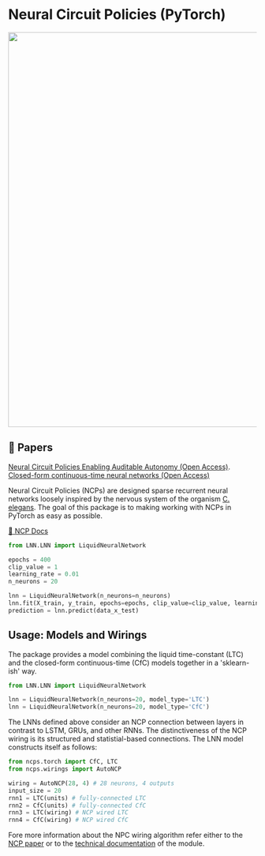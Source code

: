 # Neural Circuit Policies (PyTorch)

<div align="center"><img src="https://raw.githubusercontent.com/mlech26l/ncps/master/docs/img/banner.png" width="800"/></div>

## 📜 Papers

[Neural Circuit Policies Enabling Auditable Autonomy (Open Access)](https://publik.tuwien.ac.at/files/publik_292280.pdf).  
[Closed-form continuous-time neural networks (Open Access)](https://www.nature.com/articles/s42256-022-00556-7)

Neural Circuit Policies (NCPs) are designed sparse recurrent neural networks loosely inspired by the nervous system of the organism [C. elegans](http://www.wormbook.org/chapters/www_celegansintro/celegansintro.html).
The goal of this package is to making working with NCPs in PyTorch as easy as possible.

[📖 NCP Docs](https://ncps.readthedocs.io/en/latest/index.html)

```python
from LNN.LNN import LiquidNeuralNetwork

epochs = 400
clip_value = 1
learning_rate = 0.01
n_neurons = 20

lnn = LiquidNeuralNetwork(n_neurons=n_neurons)
lnn.fit(X_train, y_train, epochs=epochs, clip_value=clip_value, learning_rate=learning_rate, n_jobs=8)
prediction = lnn.predict(data_x_test)
```

## Usage: Models and Wirings

The package provides a model combining the liquid time-constant (LTC) and the closed-form continuous-time (CfC) models together in a 'sklearn-ish' way.

```python
from LNN.LNN import LiquidNeuralNetwork

lnn = LiquidNeuralNetwork(n_neurons=20, model_type='LTC')
lnn = LiquidNeuralNetwork(n_neurons=20, model_type='CfC')
```

The LNNs defined above consider an NCP connection between layers in contrast to LSTM, GRUs, and other RNNs.
The distinctiveness of the NCP wiring is its structured and statistial-based connections. The LNN model constructs itself as follows:

```python
from ncps.torch import CfC, LTC
from ncps.wirings import AutoNCP

wiring = AutoNCP(28, 4) # 28 neurons, 4 outputs
input_size = 20
rnn1 = LTC(units) # fully-connected LTC
rnn2 = CfC(units) # fully-connected CfC
rnn3 = LTC(wiring) # NCP wired LTC
rnn4 = CfC(wiring) # NCP wired CfC
```

Fore more information about the NPC wiring algorithm refer either to the [NCP paper](https://publik.tuwien.ac.at/files/publik_292280.pdf) or to the [technical documentation](/docu/Documentación%20Técnca%20NCPs.docx) of the module.
